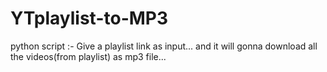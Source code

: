 # YTplaylist-to-MP3
python script :-
Give a playlist link as input... and it will gonna download all the videos(from playlist) as mp3 file...
